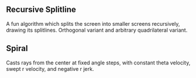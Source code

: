 ## Recursive Splitline
A fun algorithm which splits the screen into smaller screens recursively, drawing its splitlines.  Orthogonal variant and arbitrary quadrilateral variant.
## Spiral
Casts rays from the center at fixed angle steps, with constant theta velocity, swept r velocity, and negative r jerk.
